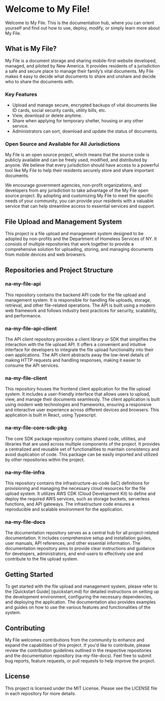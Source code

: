 # Welcome to My File!

Welcome to My File. This is the documentation hub, where you can orient yourself and find out how to use, deploy, modify, or simply learn more about My File.

## What is My File?

My File is a document storage and sharing mobile-first website developed, managed, and piloted by New America. It provides residents of a jurisdiction a safe and secure place to manage their family’s vital documents. My File makes it easy to decide what documents to share and unshare and decide who to share the documents with.

### Key Features

- Upload and manage secure, encrypted backups of vital documents like ID cards, social security cards, utility bills, etc.
- View, download or delete anytime.
- Share when applying for temporary shelter, housing or any other service.
- Administrators can sort, download and update the status of documents.

### Open Source and Available for All Jurisdictions

My File is an open source project, which means that the source code is publicly available and can be freely used, modified, and distributed by anyone. We believe that every jurisdiction should have access to a powerful tool like My File to help their residents securely store and share important documents.

We encourage government agencies, non-profit organizations, and developers from any jurisdiction to take advantage of the My File open source project. By adopting and customizing My File to meet the specific needs of your community, you can provide your residents with a valuable service that can help streamline access to essential services and support.

## File Upload and Management System

This project is a file upload and management system designed to be adopted by non-profits and the Department of Homeless Services of NY. It consists of multiple repositories that work together to provide a comprehensive solution for uploading, storing, and managing documents from mobile devices and web browsers.

## Repositories and Project Structure

### na-my-file-api

This repository contains the backend API code for the file upload and management system. It is responsible for handling file uploads, storage, retrieval, and other file-related operations. The API is built using a modern web framework and follows industry best practices for security, scalability, and performance.

### na-my-file-api-client

The API client repository provides a client library or SDK that simplifies the interaction with the file upload API. It offers a convenient and intuitive interface for developers to integrate the file upload functionality into their own applications. The API client abstracts away the low-level details of making HTTP requests and handling responses, making it easier to consume the API services.

### na-my-file-client

This repository houses the frontend client application for the file upload system. It includes a user-friendly interface that allows users to upload, view, and manage their documents seamlessly. The client application is built using modern web technologies and frameworks, ensuring a responsive and interactive user experience across different devices and browsers. This application is built in React, using Typescript.

### na-my-file-core-sdk-pkg

The core SDK package repository contains shared code, utilities, and libraries that are used across multiple components of the project. It provides a centralized and reusable set of functionalities to maintain consistency and avoid duplication of code. This package can be easily imported and utilized by other repositories within the project.

### na-my-file-infra

This repository contains the infrastructure-as-code (IaC) definitions for provisioning and managing the necessary cloud resources for the file upload system. It utilizes AWS CDK (Cloud Development Kit) to define and deploy the required AWS services, such as storage buckets, serverless functions, and API gateways. The infrastructure code ensures a reproducible and scalable environment for the application.

### na-my-file-docs

The documentation repository serves as a central hub for all project-related documentation. It includes comprehensive setup and installation guides, user manuals, API references, and other essential information. The documentation repository aims to provide clear instructions and guidance for developers, administrators, and end-users to effectively use and contribute to the file upload system.

## Getting Started

To get started with the file upload and management system, please refer to the [Quickstart Guide] (quickstart.md) for detailed instructions on setting up the development environment, configuring the necessary dependencies, and deploying the application. The documentation also provides examples and guides on how to use the various features and functionalities of the system.

## Contributing

My File welcomes contributions from the community to enhance and expand the capabilities of this project. If you'd like to contribute, please review the contribution guidelines outlined in the respective repositories and the documentation repository (na-my-file-docs). Feel free to submit bug reports, feature requests, or pull requests to help improve the project.

## License

This project is licensed under the MIT License. Please see the LICENSE file in each repository for more details.
